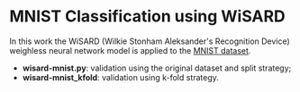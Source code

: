 # MNIST Classification using WiSARD

In this work the WiSARD (Wilkie Stonham Aleksander's Recognition Device) weighless neural network model is applied to the [MNIST dataset](http://www.kaggle.com/oddrationale/mnist-in-csv).

* **wisard-mnist.py**: validation using the original dataset and split strategy; 
* **wisard-mnist_kfold**: validation using k-fold strategy.

